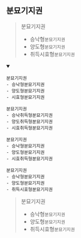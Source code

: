 ## 분묘기지권
> 분묘기지권
> - 승낙형`분묘기지권`
> - 양도형`분묘기지권`
> - 취득시효형`분묘기지권`
<details open>
    <summary></summary>

```
분묘기지권
- 승낙형분묘기지권
- 양도형분묘기지권
- 시효형분묘기지권
```
```
분묘기지권
- 승낙취득형분묘기지권
- 양도취득형분묘기지권
- 시효취득형분묘기지권
```
```
분묘기지권
- 승낙형분묘기지권
- 양도형분묘기지권
- 시효취득형분묘기지권
```
```
분묘기지권
- 승낙형분묘기지권
- 양도형분묘기지권
- 취득시효형분묘기지권
```
> 분묘기지권
> - 승낙형`분묘기지권`
> - 양도형`분묘기지권`
> - 취득시효형`분묘기지권`
</details>

